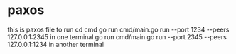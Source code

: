 # paxos
this is paxos file
to run
cd cmd
go run cmd/main.go run --port 1234 --peers 127.0.0.1:2345 in one terminal
go run cmd/main.go run --port 2345 --peers 127.0.0.1:1234 in another terminal
